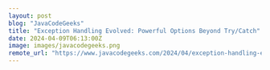 ```yaml
---
layout: post
blog: "JavaCodeGeeks"
title: "Exception Handling Evolved: Powerful Options Beyond Try/Catch"
date: 2024-04-09T06:13:00Z
image: images/javacodegeeks.png
remote_url: "https://www.javacodegeeks.com/2024/04/exception-handling-evolved-powerful-options-beyond-try-catch.html"
---
```

